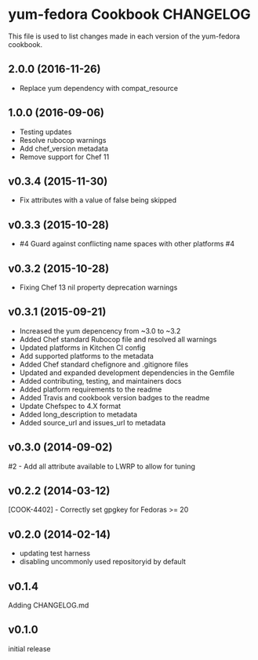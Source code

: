 # yum-fedora Cookbook CHANGELOG
This file is used to list changes made in each version of the yum-fedora cookbook.

## 2.0.0 (2016-11-26)

- Replace yum dependency with compat_resource

## 1.0.0 (2016-09-06)

- Testing updates
- Resolve rubocop warnings
- Add chef_version metadata
- Remove support for Chef 11

## v0.3.4 (2015-11-30)

- Fix attributes with a value of false being skipped

## v0.3.3 (2015-10-28)

- #4 Guard against conflicting name spaces with other platforms #4

## v0.3.2 (2015-10-28)

- Fixing Chef 13 nil property deprecation warnings

## v0.3.1 (2015-09-21)

- Increased the yum depencency from ~3.0 to ~3.2
- Added Chef standard Rubocop file and resolved all warnings
- Updated platforms in Kitchen CI config
- Add supported platforms to the metadata
- Added Chef standard chefignore and .gitignore files
- Updated and expanded development dependencies in the Gemfile
- Added contributing, testing, and maintainers docs
- Added platform requirements to the readme
- Added Travis and cookbook version badges to the readme
- Update Chefspec to 4.X format
- Added long_description to metadata
- Added source_url and issues_url to metadata

## v0.3.0 (2014-09-02)

#2 - Add all attribute available to LWRP to allow for tuning

## v0.2.2 (2014-03-12)
[COOK-4402] - Correctly set gpgkey for Fedoras >= 20

## v0.2.0 (2014-02-14)
- updating test harness
- disabling uncommonly used repositoryid by default

## v0.1.4
Adding CHANGELOG.md

## v0.1.0
initial release
